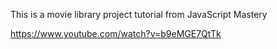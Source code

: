 This is a movie library project tutorial from JavaScript Mastery

https://www.youtube.com/watch?v=b9eMGE7QtTk